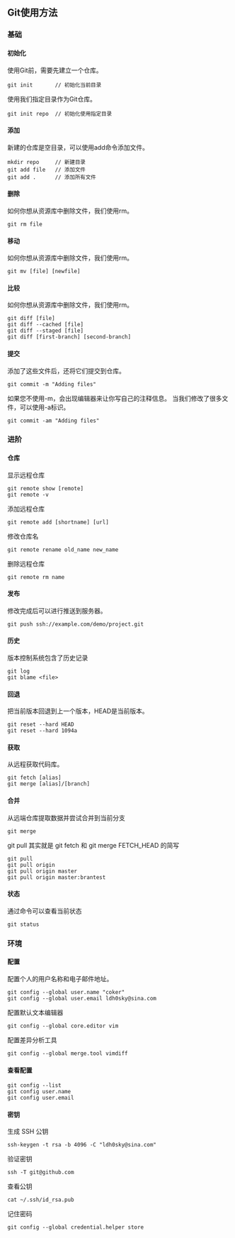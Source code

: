 ## __Git使用方法__


### __基础__

#### 初始化

使用Git前，需要先建立一个仓库。

```
git init       // 初始化当前目录
```
使用我们指定目录作为Git仓库。
```
git init repo  // 初始化使用指定目录
```
#### 添加

新建的仓库是空目录，可以使用add命令添加文件。

```
mkdir repo     // 新建目录
git add file   // 添加文件
git add .      // 添加所有文件
```
#### 删除
如何你想从资源库中删除文件，我们使用rm。
```
git rm file
```
#### 移动
如何你想从资源库中删除文件，我们使用rm。
```
git mv [file] [newfile]
```
#### 比较
如何你想从资源库中删除文件，我们使用rm。
```
git diff [file]
git diff --cached [file]
git diff --staged [file]
git diff [first-branch] [second-branch]
```
#### 提交
添加了这些文件后，还将它们提交到仓库。
```
git commit -m "Adding files"
```
如果您不使用-m，会出现编辑器来让你写自己的注释信息。
当我们修改了很多文件，可以使用-a标识。
```
git commit -am "Adding files"
```


### __进阶__

####  仓库
显示远程仓库
```
git remote show [remote]
git remote -v
```
添加远程仓库
```
git remote add [shortname] [url]
```
修改仓库名
```
git remote rename old_name new_name
```
删除远程仓库
```
git remote rm name
```
####  发布
修改完成后可以进行推送到服务器。

```
git push ssh://example.com/demo/project.git
```

#### 历史
版本控制系统包含了历史记录
```
git log
git blame <file>
```

#### 回退
把当前版本回退到上一个版本，HEAD是当前版本。
```
git reset --hard HEAD
git reset --hard 1094a
```
#### 获取
从远程获取代码库。
```
git fetch [alias]
git merge [alias]/[branch]
```
#### 合并
从远端仓库提取数据并尝试合并到当前分支
```
git merge
```
git pull 其实就是 git fetch 和 git merge FETCH_HEAD 的简写
```
git pull
git pull origin
git pull origin master
git pull origin master:brantest
```

#### 状态
通过命令可以查看当前状态
```
git status
```

### __环境__

####  配置

配置个人的用户名称和电子邮件地址。
```
git config --global user.name "coker"
git config --global user.email ldh0sky@sina.com
```

配置默认文本编辑器

```
git config --global core.editor vim
```

配置差异分析工具

```
git config --global merge.tool vimdiff
```

####  查看配置
```
git config --list
git config user.name
git config user.email
```
####  密钥
生成 SSH 公钥

```
ssh-keygen -t rsa -b 4096 -C "ldh0sky@sina.com"
```
验证密钥
```
ssh -T git@github.com
```
查看公钥
```
cat ~/.ssh/id_rsa.pub
```
记住密码
```
git config --global credential.helper store
```